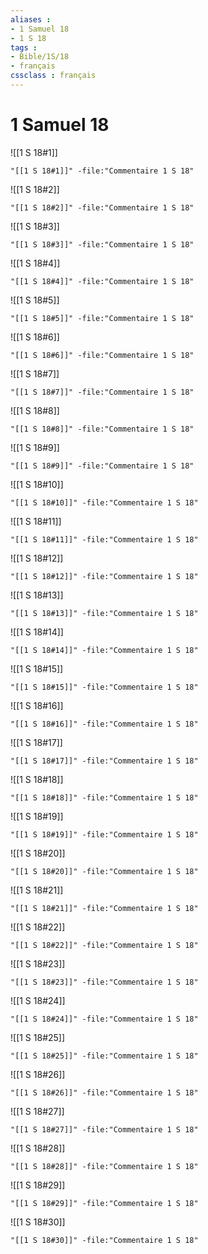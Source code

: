 ```yaml
---
aliases : 
- 1 Samuel 18
- 1 S 18
tags : 
- Bible/1S/18
- français
cssclass : français
---
```


# 1 Samuel 18

![[1 S 18#1]]

```query
"[[1 S 18#1]]" -file:"Commentaire 1 S 18"
```

![[1 S 18#2]]

```query
"[[1 S 18#2]]" -file:"Commentaire 1 S 18"
```

![[1 S 18#3]]

```query
"[[1 S 18#3]]" -file:"Commentaire 1 S 18"
```

![[1 S 18#4]]

```query
"[[1 S 18#4]]" -file:"Commentaire 1 S 18"
```

![[1 S 18#5]]

```query
"[[1 S 18#5]]" -file:"Commentaire 1 S 18"
```

![[1 S 18#6]]

```query
"[[1 S 18#6]]" -file:"Commentaire 1 S 18"
```

![[1 S 18#7]]

```query
"[[1 S 18#7]]" -file:"Commentaire 1 S 18"
```

![[1 S 18#8]]

```query
"[[1 S 18#8]]" -file:"Commentaire 1 S 18"
```

![[1 S 18#9]]

```query
"[[1 S 18#9]]" -file:"Commentaire 1 S 18"
```

![[1 S 18#10]]

```query
"[[1 S 18#10]]" -file:"Commentaire 1 S 18"
```

![[1 S 18#11]]

```query
"[[1 S 18#11]]" -file:"Commentaire 1 S 18"
```

![[1 S 18#12]]

```query
"[[1 S 18#12]]" -file:"Commentaire 1 S 18"
```

![[1 S 18#13]]

```query
"[[1 S 18#13]]" -file:"Commentaire 1 S 18"
```

![[1 S 18#14]]

```query
"[[1 S 18#14]]" -file:"Commentaire 1 S 18"
```

![[1 S 18#15]]

```query
"[[1 S 18#15]]" -file:"Commentaire 1 S 18"
```

![[1 S 18#16]]

```query
"[[1 S 18#16]]" -file:"Commentaire 1 S 18"
```

![[1 S 18#17]]

```query
"[[1 S 18#17]]" -file:"Commentaire 1 S 18"
```

![[1 S 18#18]]

```query
"[[1 S 18#18]]" -file:"Commentaire 1 S 18"
```

![[1 S 18#19]]

```query
"[[1 S 18#19]]" -file:"Commentaire 1 S 18"
```

![[1 S 18#20]]

```query
"[[1 S 18#20]]" -file:"Commentaire 1 S 18"
```

![[1 S 18#21]]

```query
"[[1 S 18#21]]" -file:"Commentaire 1 S 18"
```

![[1 S 18#22]]

```query
"[[1 S 18#22]]" -file:"Commentaire 1 S 18"
```

![[1 S 18#23]]

```query
"[[1 S 18#23]]" -file:"Commentaire 1 S 18"
```

![[1 S 18#24]]

```query
"[[1 S 18#24]]" -file:"Commentaire 1 S 18"
```

![[1 S 18#25]]

```query
"[[1 S 18#25]]" -file:"Commentaire 1 S 18"
```

![[1 S 18#26]]

```query
"[[1 S 18#26]]" -file:"Commentaire 1 S 18"
```

![[1 S 18#27]]

```query
"[[1 S 18#27]]" -file:"Commentaire 1 S 18"
```

![[1 S 18#28]]

```query
"[[1 S 18#28]]" -file:"Commentaire 1 S 18"
```

![[1 S 18#29]]

```query
"[[1 S 18#29]]" -file:"Commentaire 1 S 18"
```

![[1 S 18#30]]

```query
"[[1 S 18#30]]" -file:"Commentaire 1 S 18"
```

